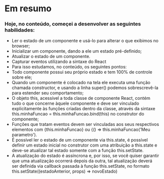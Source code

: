 # Em resumo

###  Hoje, no conteúdo, começei a desenvolver as seguintes habilidades:
*  Ler o estado de um componente e usá-lo para alterar o que exibimos no browser;
*  Inicializar um componente, dando a ele um estado pré-definido;
*  Atualizar o estado de um componente.
*  Capturar eventos utilizando a sintaxe do React
*  Para isso estudamos, no conteúdo, os seguintes pontos:
*  Todo componente possui seu próprio estado e tem 100% de controle sobre ele;
*  Quando um componente é colocado na tela ele executa uma função chamada constructor, e usando a linha super() podemos sobrescrevê-la para estender seu comportamento;
*  O objeto this, acessível a toda classe de componente React, contém tudo o que concerne àquele componente e deve ser vinculado explicitamente às funções criadas dentro da classe, através da sintaxe this.minhaFuncao = this.minhaFuncao.bind(this) no construtor do componente;
*  Funções que tratam eventos devem ser vinculadas aos seus respectivos elementos com {this.minhaFuncao} ou {() => this.minhaFuncao('Meu parametro').
*  É possível ler o estado de um componente via this.state, é possível definir um estado inicial no construtor com uma atribuição a this.state e deve-se atualizar tal estado somente com a função this.setState.
*  A atualização do estado é assíncrona e, por isso, se você quiser garantir que uma atualização ocorrerá depois da outra, tal atualização deverá ser definida via callback passada à função this.setState, no formato this.setState((estadoAnterior, props) => novoEstado)
